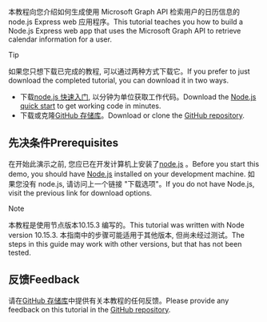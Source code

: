 <!-- markdownlint-disable MD002 MD041 -->

<span data-ttu-id="06df7-101">本教程向您介绍如何生成使用 Microsoft Graph API 检索用户的日历信息的 node.js Express web 应用程序。</span><span class="sxs-lookup"><span data-stu-id="06df7-101">This tutorial teaches you how to build a Node.js Express web app that uses the Microsoft Graph API to retrieve calendar information for a user.</span></span>

> [!TIP]
> <span data-ttu-id="06df7-102">如果您只想下载已完成的教程, 可以通过两种方式下载它。</span><span class="sxs-lookup"><span data-stu-id="06df7-102">If you prefer to just download the completed tutorial, you can download it in two ways.</span></span>
>
> - <span data-ttu-id="06df7-103">下载[node.js 快速入门](https://developer.microsoft.com/graph/quick-start?platform=option-node), 以分钟为单位获取工作代码。</span><span class="sxs-lookup"><span data-stu-id="06df7-103">Download the [Node.js quick start](https://developer.microsoft.com/graph/quick-start?platform=option-node) to get working code in minutes.</span></span>
> - <span data-ttu-id="06df7-104">下载或克隆[GitHub 存储库](https://github.com/microsoftgraph/msgraph-training-nodeexpressapp)。</span><span class="sxs-lookup"><span data-stu-id="06df7-104">Download or clone the [GitHub repository](https://github.com/microsoftgraph/msgraph-training-nodeexpressapp).</span></span>

## <a name="prerequisites"></a><span data-ttu-id="06df7-105">先决条件</span><span class="sxs-lookup"><span data-stu-id="06df7-105">Prerequisites</span></span>

<span data-ttu-id="06df7-106">在开始此演示之前, 您应已在开发计算机上安装了[node.js](https://nodejs.org) 。</span><span class="sxs-lookup"><span data-stu-id="06df7-106">Before you start this demo, you should have [Node.js](https://nodejs.org) installed on your development machine.</span></span> <span data-ttu-id="06df7-107">如果您没有 node.js, 请访问上一个链接 "下载选项"。</span><span class="sxs-lookup"><span data-stu-id="06df7-107">If you do not have Node.js, visit the previous link for download options.</span></span>

> [!NOTE]
> <span data-ttu-id="06df7-108">本教程是使用节点版本10.15.3 编写的。</span><span class="sxs-lookup"><span data-stu-id="06df7-108">This tutorial was written with Node version 10.15.3.</span></span> <span data-ttu-id="06df7-109">本指南中的步骤可能适用于其他版本, 但尚未经过测试。</span><span class="sxs-lookup"><span data-stu-id="06df7-109">The steps in this guide may work with other versions, but that has not been tested.</span></span>

## <a name="feedback"></a><span data-ttu-id="06df7-110">反馈</span><span class="sxs-lookup"><span data-stu-id="06df7-110">Feedback</span></span>

<span data-ttu-id="06df7-111">请在[GitHub 存储库](https://github.com/microsoftgraph/msgraph-training-nodeexpressapp)中提供有关本教程的任何反馈。</span><span class="sxs-lookup"><span data-stu-id="06df7-111">Please provide any feedback on this tutorial in the [GitHub repository](https://github.com/microsoftgraph/msgraph-training-nodeexpressapp).</span></span>